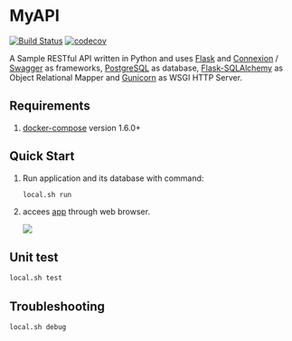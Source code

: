 MyAPI
======

[![Build Status](https://travis-ci.org/butomo1989/myAPI.svg?branch=master)](https://travis-ci.org/butomo1989/myAPI)
[![codecov](https://codecov.io/gh/butomo1989/myAPI/branch/master/graph/badge.svg)](https://codecov.io/gh/butomo1989/myAPI)


A Sample RESTful API written in Python and uses [Flask](http://flask.pocoo.org) and [Connexion](https://github.com/zalando/connexion) / [Swagger](http://swagger.io) as frameworks, [PostgreSQL](https://www.postgresql.org) as database, [Flask-SQLAlchemy](http://flask-sqlalchemy.pocoo.org/2.1/) as Object Relational Mapper and [Gunicorn](http://gunicorn.org) as WSGI HTTP Server.

Requirements
------------
1. [docker-compose](https://docs.docker.com/compose/install/) version 1.6.0+

Quick Start
-----------
1. Run application and its database with command:

	```bash
	local.sh run
	```

2. accees [app](http://127.0.0.1:8080/ui) through web browser.

	![][app]

Unit test
---------
```bash
local.sh test
```

Troubleshooting
---------------
```bash
local.sh debug
```

[app]: <img/app.png>
